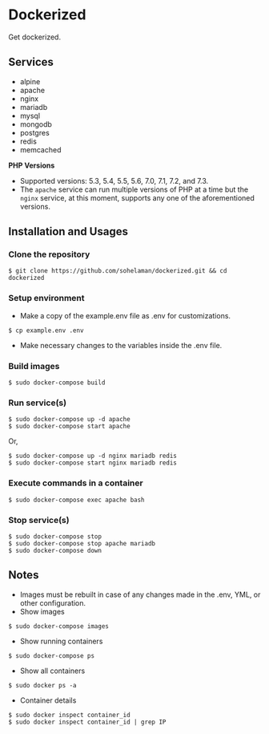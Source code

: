 # Dockerized

Get dockerized.

## Services
- alpine
- apache
- nginx
- mariadb
- mysql
- mongodb
- postgres
- redis
- memcached

**PHP Versions**
- Supported versions: 5.3, 5.4, 5.5, 5.6, 7.0, 7.1, 7.2, and 7.3.
- The `apache` service can run multiple versions of PHP at a time but the `nginx` service, at this moment, supports any one of the aforementioned versions.

## Installation and Usages
### Clone the repository
```
$ git clone https://github.com/sohelaman/dockerized.git && cd dockerized
```

### Setup environment
- Make a copy of the example.env file as .env for customizations.
```
$ cp example.env .env
```
- Make necessary changes to the variables inside the .env file.

### Build images
```
$ sudo docker-compose build
```

### Run service(s)
```
$ sudo docker-compose up -d apache
$ sudo docker-compose start apache
```
Or,
```
$ sudo docker-compose up -d nginx mariadb redis
$ sudo docker-compose start nginx mariadb redis
```

### Execute commands in a container
```
$ sudo docker-compose exec apache bash
```

### Stop service(s)
```
$ sudo docker-compose stop
$ sudo docker-compose stop apache mariadb
$ sudo docker-compose down
```

## Notes
- Images must be rebuilt in case of any changes made in the .env, YML, or other configuration.
- Show images
```
$ sudo docker-compose images
```
- Show running containers
```
$ sudo docker-compose ps
```
- Show all containers
```
$ sudo docker ps -a
```
- Container details
```
$ sudo docker inspect container_id
$ sudo docker inspect container_id | grep IP
```
